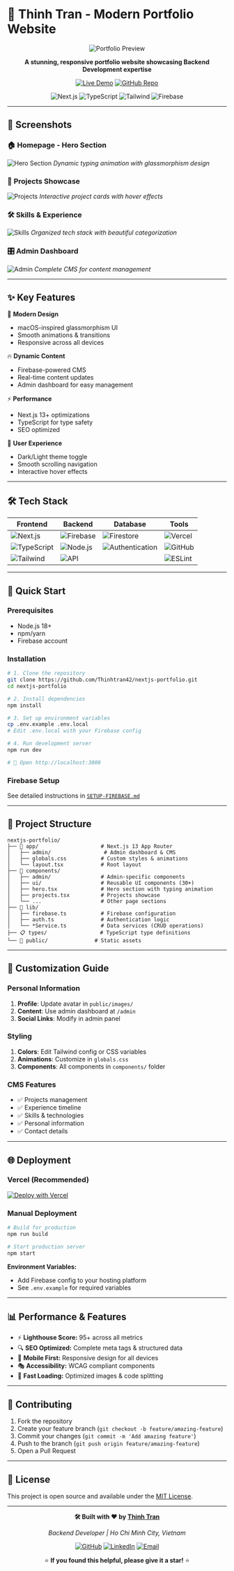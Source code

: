 # 🚀 Thinh Tran - Modern Portfolio Website

<div align="center">

![Portfolio Preview](https://via.placeholder.com/800x400/1a1a2e/ffffff?text=Add+Your+Screenshot+Here)

**A stunning, responsive portfolio website showcasing Backend Development expertise**

[![Live Demo](https://img.shields.io/badge/🌐_Live_Demo-Visit_Site-blue?style=for-the-badge)](https://nextjs-portfolio-thinhtran42.vercel.app)
[![GitHub Repo](https://img.shields.io/badge/📂_Source_Code-GitHub-black?style=for-the-badge)](https://github.com/Thinhtran42/nextjs-portfolio)

![Next.js](https://img.shields.io/badge/Next.js-13.5.1-black?style=flat&logo=next.js)
![TypeScript](https://img.shields.io/badge/TypeScript-5.0-blue?style=flat&logo=typescript)
![Tailwind](https://img.shields.io/badge/Tailwind-CSS-38bdf8?style=flat&logo=tailwindcss)
![Firebase](https://img.shields.io/badge/Firebase-CMS-orange?style=flat&logo=firebase)

</div>

---

## 📸 **Screenshots**

### 🏠 **Homepage - Hero Section**
![Hero Section](https://via.placeholder.com/800x500/2d3748/ffffff?text=Hero+Section+Screenshot)
*Dynamic typing animation with glassmorphism design*

### 💼 **Projects Showcase**
![Projects](https://via.placeholder.com/800x500/4a5568/ffffff?text=Projects+Section+Screenshot)
*Interactive project cards with hover effects*

### 🛠️ **Skills & Experience**
![Skills](https://via.placeholder.com/800x500/2b6cb0/ffffff?text=Skills+Section+Screenshot)
*Organized tech stack with beautiful categorization*

### 🎛️ **Admin Dashboard**
![Admin](https://via.placeholder.com/800x500/065f46/ffffff?text=Admin+Dashboard+Screenshot)
*Complete CMS for content management*

---

## ✨ **Key Features**

🎨 **Modern Design**
- macOS-inspired glassmorphism UI
- Smooth animations & transitions
- Responsive across all devices

🔥 **Dynamic Content**
- Firebase-powered CMS
- Real-time content updates
- Admin dashboard for easy management

⚡ **Performance**
- Next.js 13+ optimizations
- TypeScript for type safety
- SEO optimized

🌙 **User Experience**
- Dark/Light theme toggle
- Smooth scrolling navigation
- Interactive hover effects

---

## 🛠️ **Tech Stack**

<div align="center">

| Frontend | Backend | Database | Tools |
|----------|---------|----------|-------|
| ![Next.js](https://img.shields.io/badge/Next.js-black?style=for-the-badge&logo=next.js) | ![Firebase](https://img.shields.io/badge/Firebase-orange?style=for-the-badge&logo=firebase) | ![Firestore](https://img.shields.io/badge/Firestore-orange?style=for-the-badge&logo=firebase) | ![Vercel](https://img.shields.io/badge/Vercel-black?style=for-the-badge&logo=vercel) |
| ![TypeScript](https://img.shields.io/badge/TypeScript-blue?style=for-the-badge&logo=typescript) | ![Node.js](https://img.shields.io/badge/Node.js-green?style=for-the-badge&logo=node.js) | ![Authentication](https://img.shields.io/badge/Auth-Security-red?style=for-the-badge&logo=auth0) | ![GitHub](https://img.shields.io/badge/GitHub-black?style=for-the-badge&logo=github) |
| ![Tailwind](https://img.shields.io/badge/Tailwind-38bdf8?style=for-the-badge&logo=tailwindcss) | ![API](https://img.shields.io/badge/REST_API-purple?style=for-the-badge&logo=api) |  | ![ESLint](https://img.shields.io/badge/ESLint-4B32C3?style=for-the-badge&logo=eslint) |

</div>

---

## 🚀 **Quick Start**

### **Prerequisites**
- Node.js 18+ 
- npm/yarn
- Firebase account

### **Installation**

```bash
# 1. Clone the repository
git clone https://github.com/Thinhtran42/nextjs-portfolio.git
cd nextjs-portfolio

# 2. Install dependencies
npm install

# 3. Set up environment variables
cp .env.example .env.local
# Edit .env.local with your Firebase config

# 4. Run development server
npm run dev

# 🎉 Open http://localhost:3000
```

### **Firebase Setup**
See detailed instructions in [`SETUP-FIREBASE.md`](./SETUP-FIREBASE.md)

---

## 📂 **Project Structure**

```
nextjs-portfolio/
├── 📱 app/                    # Next.js 13 App Router
│   ├── admin/                 # Admin dashboard & CMS
│   ├── globals.css           # Custom styles & animations
│   └── layout.tsx            # Root layout
├── 🧩 components/
│   ├── admin/                # Admin-specific components
│   ├── ui/                   # Reusable UI components (30+)
│   ├── hero.tsx              # Hero section with typing animation
│   ├── projects.tsx          # Projects showcase
│   └── ...                   # Other page sections
├── 🔧 lib/
│   ├── firebase.ts           # Firebase configuration
│   ├── auth.ts               # Authentication logic
│   └── *Service.ts           # Data services (CRUD operations)
├── 📋 types/                 # TypeScript type definitions
└── 🎨 public/               # Static assets
```

---

## 🎨 **Customization Guide**

### **Personal Information**
1. **Profile**: Update avatar in `public/images/`
2. **Content**: Use admin dashboard at `/admin` 
3. **Social Links**: Modify in admin panel

### **Styling**
1. **Colors**: Edit Tailwind config or CSS variables
2. **Animations**: Customize in `globals.css`
3. **Components**: All components in `components/` folder

### **CMS Features**
- ✅ Projects management
- ✅ Experience timeline
- ✅ Skills & technologies
- ✅ Personal information
- ✅ Contact details

---

## 🌐 **Deployment**

### **Vercel (Recommended)**
[![Deploy with Vercel](https://vercel.com/button)](https://vercel.com/new/clone?repository-url=https://github.com/Thinhtran42/nextjs-portfolio)

### **Manual Deployment**
```bash
# Build for production
npm run build

# Start production server
npm start
```

**Environment Variables:**
- Add Firebase config to your hosting platform
- See `.env.example` for required variables

---

## 📊 **Performance & Features**

- ⚡ **Lighthouse Score:** 95+ across all metrics
- 🔍 **SEO Optimized:** Complete meta tags & structured data
- 📱 **Mobile First:** Responsive design for all devices
- 🎭 **Accessibility:** WCAG compliant components
- 🚀 **Fast Loading:** Optimized images & code splitting

---

## 🤝 **Contributing**

1. Fork the repository
2. Create your feature branch (`git checkout -b feature/amazing-feature`)
3. Commit your changes (`git commit -m 'Add amazing feature'`)
4. Push to the branch (`git push origin feature/amazing-feature`)
5. Open a Pull Request

---

## 📄 **License**

This project is open source and available under the [MIT License](LICENSE).

---

<div align="center">

**🛠️ Built with ❤️ by [Thinh Tran](https://github.com/Thinhtran42)**

*Backend Developer | Ho Chi Minh City, Vietnam*

[![GitHub](https://img.shields.io/badge/GitHub-black?style=for-the-badge&logo=github)](https://github.com/Thinhtran42)
[![LinkedIn](https://img.shields.io/badge/LinkedIn-blue?style=for-the-badge&logo=linkedin)](https://linkedin.com/in/thinhtran42)
[![Email](https://img.shields.io/badge/Email-red?style=for-the-badge&logo=gmail)](mailto:tranthinhh013@gmail.com)

⭐ **If you found this helpful, please give it a star!** ⭐

</div>

